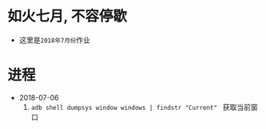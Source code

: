 # 如火七月, 不容停歇
* 这里是`2018年7月份`作业
# 进程
* 2018-07-06
	1. ```adb shell dumpsys window windows | findstr "Current" ``` 获取当前窗口